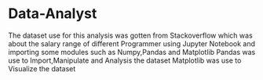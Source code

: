 # Data-Analyst

The dataset use for this analysis was gotten from Stackoverflow which was about the salary range of different Programmer 
using Jupyter Notebook  and importing  some modules such as Numpy,Pandas and Matplotlib
Pandas was use to Import,Manipulate and Analysis the dataset
Matplotlib was use to Visualize the dataset
